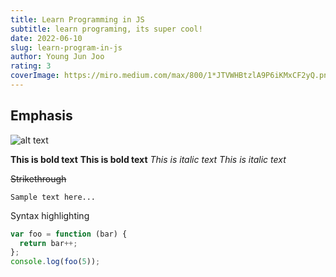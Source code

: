 ```yaml
---
title: Learn Programming in JS
subtitle: learn programing, its super cool!
date: 2022-06-10
slug: learn-program-in-js
author: Young Jun Joo
rating: 3
coverImage: https://miro.medium.com/max/800/1*JTVWHBtzlA9P6iKMxCF2yQ.png
---
```


## Emphasis

![alt text](https://miro.medium.com/max/800/1*JTVWHBtzlA9P6iKMxCF2yQ.png "Learn JavaScript")

**This is bold text**
**This is bold text**
_This is italic text_
_This is italic text_

~~Strikethrough~~

```
Sample text here...
```

Syntax highlighting

```js
var foo = function (bar) {
  return bar++;
};
console.log(foo(5));
```
